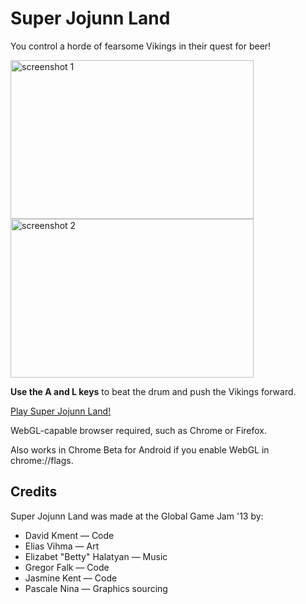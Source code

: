 # Super Jojunn Land

You control a horde of fearsome Vikings in their quest for beer!

<img src="http://jareiko.github.com/images/sjl/screen1.jpg" width=389 height=254 alt="screenshot 1">
<img src="http://jareiko.github.com/images/sjl/screen2.jpg" width=389 height=254 alt="screenshot 2">

**Use the A and L keys** to beat the drum and push the Vikings forward.

[Play Super Jojunn Land!](http://jareiko.github.com/sjl)

WebGL-capable browser required, such as Chrome or Firefox.

Also works in Chrome Beta for Android if you enable WebGL in chrome://flags.

## Credits

Super Jojunn Land was made at the Global Game Jam '13 by:

* David Kment &mdash; Code
* Elias Vihma &mdash; Art
* Elizabet "Betty" Halatyan &mdash; Music
* Gregor Falk &mdash; Code
* Jasmine Kent &mdash; Code
* Pascale Nina &mdash; Graphics sourcing
